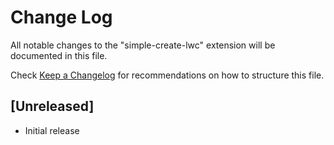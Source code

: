 # Change Log

All notable changes to the "simple-create-lwc" extension will be documented in this file.

Check [Keep a Changelog](http://keepachangelog.com/) for recommendations on how to structure this file.

## [Unreleased]

- Initial release